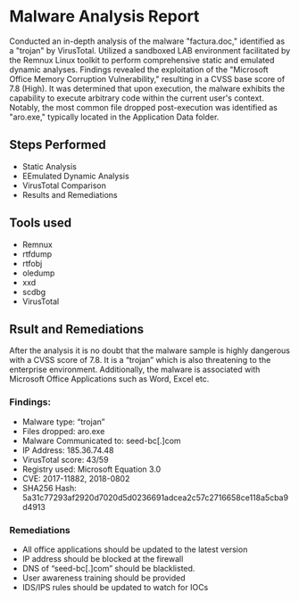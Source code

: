 # Malware Analysis Report
Conducted an in-depth analysis of the malware "factura.doc," identified as a "trojan" by VirusTotal. Utilized a sandboxed LAB environment facilitated by the Remnux Linux toolkit to perform comprehensive static and emulated dynamic analyses. Findings revealed the exploitation of the "Microsoft Office Memory Corruption Vulnerability," resulting in a CVSS base score of 7.8 (High). It was determined that upon execution, the malware exhibits the capability to execute arbitrary code within the current user's context. Notably, the most common file dropped post-execution was identified as "aro.exe," typically located in the Application Data folder.
## Steps Performed
- Static Analysis
- EEmulated Dynamic Analysis
- VirusTotal Comparison
- Results and Remediations

## Tools used
- Remnux
- rtfdump
- rtfobj
- oledump
- xxd
- scdbg
- VirusTotal

## Rsult and Remediations
After the analysis it is no doubt that the malware sample is highly dangerous with a CVSS score of 7.8. It is a “trojan” which is also threatening to the enterprise environment. Additionally, the malware is associated with Microsoft Office Applications such as Word, Excel etc.

### Findings:
- Malware type: “trojan”
- Files dropped: aro.exe
- Malware Communicated to: seed-bc[.]com
- IP Address: 185.36.74.48
- VirusTotal score: 43/59
- Registry used: Microsoft Equation 3.0
- CVE: 2017-11882, 2018-0802
- SHA256 Hash: 5a31c77293af2920d7020d5d0236691adcea2c57c2716658ce118a5cba9d4913

### Remediations
- All office applications should be updated to the latest version
- IP address should be blocked at the firewall
- DNS of “seed-bc[.]com” should be blacklisted.
- User awareness training should be provided
- IDS/IPS rules should be updated to watch for IOCs

